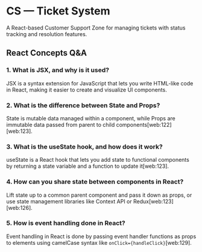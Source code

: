 # CS — Ticket System

A React-based Customer Support Zone for managing tickets with status tracking and resolution features.

## React Concepts Q&A

### 1. What is JSX, and why is it used?
JSX is a syntax extension for JavaScript that lets you write HTML-like code in React, making it easier to create and visualize UI components.

### 2. What is the difference between State and Props?
State is mutable data managed within a component, while Props are immutable data passed from parent to child components[web:122][web:123].

### 3. What is the useState hook, and how does it work?
useState is a React hook that lets you add state to functional components by returning a state variable and a function to update it[web:123].

### 4. How can you share state between components in React?
Lift state up to a common parent component and pass it down as props, or use state management libraries like Context API or Redux[web:123][web:126].

### 5. How is event handling done in React?
Event handling in React is done by passing event handler functions as props to elements using camelCase syntax like `onClick={handleClick}`[web:129].
